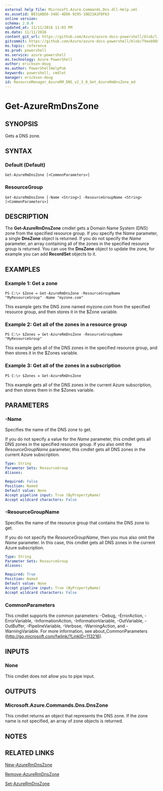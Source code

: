 ```yaml
---
external help file: Microsoft.Azure.Commands.Dns.dll-Help.xml
ms.assetid: B831ABE6-348C-4DD6-9295-18D23A1FDF63
online version: 
schema: 2.0.0
updated_at: 11/11/2016 11:03 PM
ms.date: 11/11/2016
content_git_url: https://github.com/Azure/azure-docs-powershell/blob/live/azureps-cmdlets-docs/ResourceManager/AzureRM.DNS/v2.3.0/Get-AzureRmDnsZone.md
gitcommit: https://github.com/Azure/azure-docs-powershell/blob/79eeb985ea480979357fb4695832a0c3d29a48bf/azureps-cmdlets-docs/ResourceManager/AzureRM.DNS/v2.3.0/Get-AzureRmDnsZone.md
ms.topic: reference
ms.prod: powershell
ms.service: azure-powershell
ms.technology: Azure PowerShell
author: erickson-doug
ms.author: PowerShellHelpPub
keywords: powershell, cmdlet
manager: erickson-doug
id: ResourceManager_AzureRM_DNS_v2_3_0_Get_AzureRmDnsZone_md
---
```


# Get-AzureRmDnsZone

## SYNOPSIS
Gets a DNS zone.

## SYNTAX

### Default (Default)
```
Get-AzureRmDnsZone [<CommonParameters>]
```

### ResourceGroup
```
Get-AzureRmDnsZone [-Name <String>] -ResourceGroupName <String> [<CommonParameters>]
```

## DESCRIPTION
The **Get-AzureRmDnsZone** cmdlet gets a Domain Name System (DNS) zone from the specified resource group.
If you specify the *Name* parameter, a single **DnsZone** object is returned.
If you do not specify the *Name* parameter, an array containing all of the zones in the specified resource group is returned.
You can use the **DnsZone** object to update the zone, for example you can add **RecordSet** objects to it.

## EXAMPLES

### Example 1: Get a zone
```
PS C:\> $Zone = Get-AzureRmDnsZone -ResourceGroupName "MyResourceGroup" -Name "myzone.com"
```

This example gets the DNS zone named myzone.com from the specified resource group, and then stores it in the $Zone variable.

### Example 2: Get all of the zones in a resource group
```
PS C:\> $Zones = Get-AzureRmDnsZone -ResourceGroupName "MyResourceGroup"
```

This example gets all of the DNS zones in the specified resource group, and then stores it in the $Zones variable.

### Example 3: Get all of the zones in a subscription
```
PS C:\> $Zones = Get-AzureRmDnsZone
```

This example gets all of the DNS zones in the current Azure subscription, and then stores them in the $Zones variable.

## PARAMETERS

### -Name
Specifies the name of the DNS zone to get.

If you do not specify a value for the *Name* parameter, this cmdlet gets all DNS zones in the specified resource group.
If you also omit the *ResourceGroupName* parameter, this cmdlet gets all DNS zones in the current Azure subscription.

```yaml
Type: String
Parameter Sets: ResourceGroup
Aliases: 

Required: False
Position: Named
Default value: None
Accept pipeline input: True (ByPropertyName)
Accept wildcard characters: False
```

### -ResourceGroupName
Specifies the name of the resource group that contains the DNS zone to get.

If you do not specify the *ResourceGroupName*, then you mus also omit the *Name* parameter.
In this case, this cmdlet gets all DNS zones in the current Azure subscription.

```yaml
Type: String
Parameter Sets: ResourceGroup
Aliases: 

Required: True
Position: Named
Default value: None
Accept pipeline input: True (ByPropertyName)
Accept wildcard characters: False
```

### CommonParameters
This cmdlet supports the common parameters: -Debug, -ErrorAction, -ErrorVariable, -InformationAction, -InformationVariable, -OutVariable, -OutBuffer, -PipelineVariable, -Verbose, -WarningAction, and -WarningVariable. For more information, see about_CommonParameters (http://go.microsoft.com/fwlink/?LinkID=113216).

## INPUTS

### None
This cmdlet does not allow you to pipe input.

## OUTPUTS

### Microsoft.Azure.Commands.Dns.DnsZone
This cmdlet returns an object that represents the DNS zone.
If the zone name is not specified, an array of zone objects is returned.

## NOTES

## RELATED LINKS

[New-AzureRmDnsZone](xref:ResourceManager/AzureRM.DNS/v2.3.0/New-AzureRmDnsZone.md)

[Remove-AzureRmDnsZone](xref:ResourceManager/AzureRM.DNS/v2.3.0/Remove-AzureRmDnsZone.md)

[Set-AzureRmDnsZone](xref:ResourceManager/AzureRM.DNS/v2.3.0/Set-AzureRmDnsZone.md)


